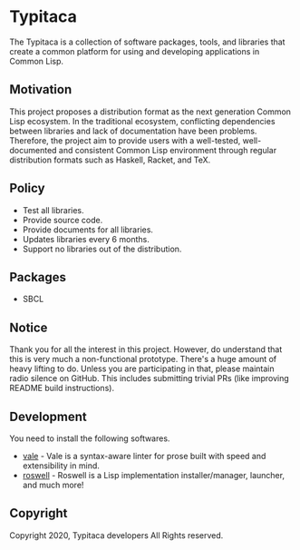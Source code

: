 # Typitaca

The Typitaca is a collection of software packages, tools,
and libraries that create a common platform for using and
developing applications in Common Lisp.

## Motivation

This project proposes a distribution format as
the next generation Common Lisp ecosystem.
In the traditional ecosystem, conflicting dependencies
between libraries and lack of documentation have been problems.
Therefore, the project aim to provide users with a well-tested,
well-documented and consistent Common Lisp environment
through regular distribution formats such as Haskell, Racket, and TeX.

## Policy

- Test all libraries.
- Provide source code.
- Provide documents for all libraries.
- Updates libraries every 6 months.
- Support no libraries out of the distribution.

## Packages

- SBCL

## Notice

Thank you for all the interest in this project.
However, do understand that this is very much
a non-functional prototype. There's a huge amount of heavy lifting to do.
Unless you are participating in that, please maintain radio silence on GitHub.
This includes submitting trivial PRs (like improving README build instructions).

## Development

You need to install the following softwares.

- [vale](https://github.com/errata-ai/vale) -
  Vale is a syntax-aware linter for prose built with speed and extensibility in mind.
- [roswell](https://github.com/roswell/roswell) -
  Roswell is a Lisp implementation installer/manager, launcher, and much more!

## Copyright

Copyright 2020, Typitaca developers All Rights reserved.
